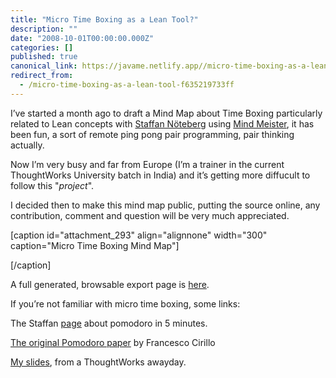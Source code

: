 ```yaml
---
title: "Micro Time Boxing as a Lean Tool?"
description: ""
date: "2008-10-01T00:00:00.000Z"
categories: []
published: true
canonical_link: https://javame.netlify.app//micro-time-boxing-as-a-lean-tool-f635219733ff
redirect_from:
  - /micro-time-boxing-as-a-lean-tool-f635219733ff
---
```


I’ve started a month ago to draft a Mind Map about Time Boxing particularly related to Lean concepts with [Staffan Nöteberg](http://rekursiv.se/) using [Mind Meister](https://www.mindmeister.com/), it has been fun, a sort of remote ping pong pair programming, pair thinking actually.

Now I’m very busy and far from Europe (I’m a trainer in the current ThoughtWorks University batch in India) and it’s getting more diffucult to follow this "_project_".

I decided then to make this mind map public, putting the source online, any contribution, comment and question will be very much appreciated.

[caption id="attachment\_293" align="alignnone" width="300" caption="Micro Time Boxing Mind Map"]

[/caption]

A full generated, browsable export page is [here](http://www.the-arm.com/micro_time_boxing.html).

If you’re not familiar with micro time boxing, some links:

The Staffan [page](http://blog.staffannoteberg.com/2008/02/22/pomodoro-technique-in-5-minutes/) about pomodoro in 5 minutes.

[The original Pomodoro paper](http://www.tecnicadelpomodoro.it/docs/francesco-cirillo/2007/ThePomodoroTechnique_v1-3.pdf) by Francesco Cirillo

[My slides](http://www.slideshare.net/aterreno/time-boxing), from a ThoughtWorks awayday.
